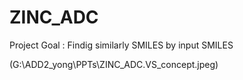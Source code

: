 # ZINC_ADC
Project Goal : Findig similarly SMILES by input SMILES

(G:\ADD2_yong\PPTs\ZINC_ADC.VS_concept.jpeg)

